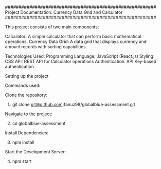 ########################################################
Project Documentation: Currency Data Grid and Calculator
########################################################

This project consists of two main components:

Calculator: A simple calculator that can perform basic mathematical operations.
Currency Data Grid: A data grid that displays currency and amount records with sorting capabilities.

Technologies Used:
Programming Language: JavaScript (React.js)
Styling: CSS
API: REST API for Calculator operations
Authentication: API Key-based authentication

Setting up the project

Commands used: 

Clone the repository:

1. git clone git@github.com:fairuz98/globalblue-assessment.git

Navigate to the project:

2. cd globalblue-assessment

Install Dependencies:

3. npm install

Start the Development Server:

4. npm start

